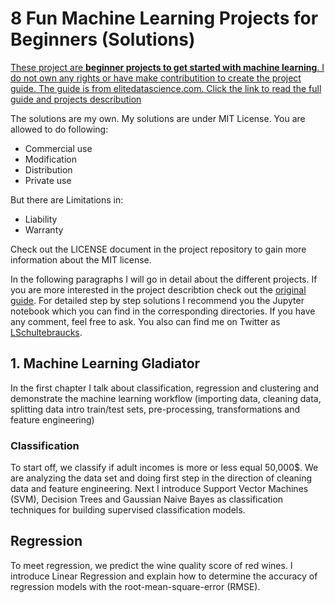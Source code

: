 # 8 Fun Machine Learning Projects for Beginners (Solutions)

[These project are **beginner projects to get started with machine learning**. I do not own any rights or have make contributition to create the project guide. The guide is from elitedatascience.com. Click the link to read the full guide and projects describution](https://elitedatascience.com/machine-learning-projects-for-beginners)

The solutions are my own. My solutions are under MIT License. You are allowed to do following:
- Commercial use
- Modification
- Distribution
- Private use

But there are Limitations in:
- Liability
- Warranty

Check out the LICENSE document in the project repository to gain more information about the MIT license.

In the following paragraphs I will go in detail about the different projects. If you are more interested in the project describtion check out the [original guide](https://elitedatascience.com/machine-learning-projects-for-beginners). For detailed step by step solutions I recommend you the Jupyter notebook which you can find in the corresponding directories. If you have any comment, feel free to ask. You also can find me on Twitter as [LSchultebraucks](https://twitter.com/LSchultebraucks).

## 1. Machine Learning Gladiator

In the first chapter I talk about classification, regression and clustering and demonstrate the machine learning workflow (importing data, cleaning data, splitting data intro train/test sets, pre-processing, transformations and feature engineering)

### Classification

To start off, we classify if adult incomes is more or less equal 50,000$. We are analyzing the data set and doing first step in the direction of cleaning data and feature engineering. Next I introduce Support Vector Machines (SVM), Decision Trees and Gaussian Naive Bayes as classification techniques for building supervised classification models.

## Regression

To meet regression, we predict the wine quality score of red wines. I introduce Linear Regression and explain how to determine the accuracy of regression models with the root-mean-square-error (RMSE). 
